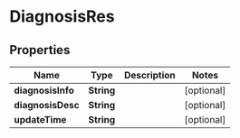 

# DiagnosisRes


## Properties

Name | Type | Description | Notes
------------ | ------------- | ------------- | -------------
**diagnosisInfo** | **String** |  |  [optional]
**diagnosisDesc** | **String** |  |  [optional]
**updateTime** | **String** |  |  [optional]



